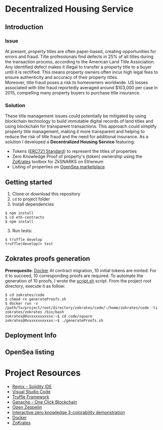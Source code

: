 # Decentralized Housing Service
## Introduction
### Issue
At present, property titles are often paper-based, creating opportunities for errors and fraud. Title professionals find defects in 25% of all titles during the transaction process, according to the American Land Title Association.  
Any identified defect makes it illegal to transfer a property title to a buyer until it is rectified. This means property owners often incur high legal fees to ensure authenticity and accuracy of their property titles.  
Moreover, title fraud poses a risk to homeowners worldwide. US losses associated with title fraud reportedly averaged around $103,000 per case in 2015, compelling many property buyers to purchase title insurance.
### Solution
These title management issues could potentially be mitigated by using blockchain technology to build immutable digital records of land titles and using blockchain for transparent transactions. This approach could simplify property title management, making it more transparent and helping to reduce the risk of title fraud and the need for additional insurance.
As a solution I developed a **Decentralized Housing Service** featuring:
- Tokens ([ERC721 Standard](http://erc721.org/)) to represent the titles of properties
- Zero Knowledge Proof of property's (token) ownership using the [ZoKrates](https://zokrates.github.io/introduction.html) toolbox for ZkSNARKS on Ethereum
- Listing of properties on [OpenSea marketplace](https://opensea.io/)

## Getting started
1. Clone or download this repository
1. `cd` to project folder
2. Install dependencies
```
$ npm install
$ cd eth-contracts
$ npm install
```
3. Run tests:
```
$ truffle develop
truffle(develop)> test
```

## Zokrates proofs generation
**Prerequesite**: [Docker](https://docs.docker.com/install/)
At contract migration, 10 initial tokens are minted. For it to succeed, 10
corresponding proofs are required. To automate the generation of 10 proofs, I wrote
the [script.sh](./zokrates/code/square/generateProofs.sh) script. From the
project root directory, execute it as follow:
```
$ cd zokrates/code
$ chmod +x generateProofs.sh
$ docker run -v /path/to/project/root/directory/zokrates/code/:/home/zokrates/code -ti zokrates/zokrates /bin/bash
zokrates@0xxxxxxxxxxxx:~$ cd code/square
zokrates@0xxxxxxxxxxxx:~$ ./generateProofs.sh
```

## Deployment Info


## OpenSea listing

# Project Resources

* [Remix - Solidity IDE](https://remix.ethereum.org/)
* [Visual Studio Code](https://code.visualstudio.com/)
* [Truffle Framework](https://truffleframework.com/)
* [Ganache - One Click Blockchain](https://truffleframework.com/ganache)
* [Open Zeppelin ](https://openzeppelin.org/)
* [Interactive zero knowledge 3-colorability demonstration](http://web.mit.edu/~ezyang/Public/graph/svg.html)
* [Docker](https://docs.docker.com/install/)
* [ZoKrates](https://github.com/Zokrates/ZoKrates)
